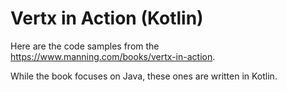 # Vertx in Action (Kotlin)

Here are the code samples from the https://www.manning.com/books/vertx-in-action.

While the book focuses on Java, these ones are written in Kotlin. 
